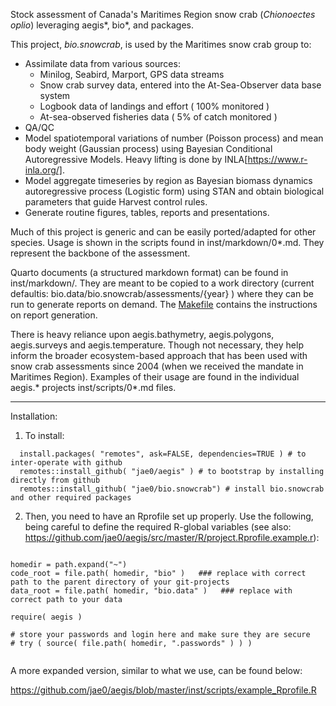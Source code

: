 Stock assessment of Canada's Maritimes Region snow crab (*Chionoectes oplio*) leveraging aegis*, bio*, and packages.

This project, *bio.snowcrab*, is used by the Maritimes snow crab group to:

  - Assimilate data from various sources: 
    - Minilog, Seabird, Marport, GPS data streams
    - Snow crab survey data, entered into the At-Sea-Observer data base system
    - Logbook data of landings and effort ( 100% monitored )
    - At-sea-observed fisheries data ( 5% of catch monitored )
  - QA/QC
  - Model spatiotemporal variations of number (Poisson process) and mean body weight (Gaussian process) using Bayesian Conditional Autoregressive Models. Heavy lifting is done by INLA[https://www.r-inla.org/].
  - Model aggregate timeseries by region as Bayesian biomass dynamics autoregressive process (Logistic form) using STAN and obtain biological parameters that guide Harvest control rules. 
  - Generate routine figures, tables, reports and presentations.

Much of this project is generic and can be easily ported/adapted for other species. Usage is shown in the scripts found in inst/markdown/0*.md. They represent the backbone of the assessment.  

Quarto documents (a structured markdown format) can be found in inst/markdown/. They are meant
to be copied to a work directory (current defaultis: bio.data/bio.snowcrab/assessments/{year} ) where
they can be run to generate reports on demand. The [Makefile](inst/markdown/Makefile) contains the instructions on report generation. 

There is heavy reliance upon aegis.bathymetry, aegis.polygons, aegis.surveys and aegis.temperature. Though not necessary, they help inform the broader ecosystem-based approach that has been used with snow crab assessments since 2004 (when we received the mandate in Maritimes Region).  Examples of their usage are found in the individual aegis.* projects inst/scripts/0*.md files.


---

Installation:

1. To install:

```
  install.packages( "remotes", ask=FALSE, dependencies=TRUE ) # to inter-operate with github
  remotes::install_github( "jae0/aegis" ) # to bootstrap by installing directly from github
  remotes::install_github( "jae0/bio.snowcrab") # install bio.snowcrab and other required packages
```

2. Then, you need to have an Rprofile set up properly. Use the following, being careful to define the required R-global variables (see also: https://github.com/jae0/aegis/src/master/R/project.Rprofile.example.r):

```.

homedir = path.expand("~")
code_root = file.path( homedir, "bio" )   ### replace with correct path to the parent directory of your git-projects
data_root = file.path( homedir, "bio.data" )   ### replace with correct path to your data

require( aegis )

# store your passwords and login here and make sure they are secure
# try ( source( file.path( homedir, ".passwords" ) ) )


```

A more expanded version, similar to what we use, can be found below:

https://github.com/jae0/aegis/blob/master/inst/scripts/example_Rprofile.R


 
